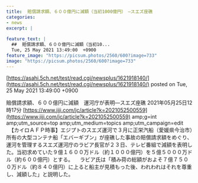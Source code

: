 ```yaml
---
title:  賠償請求額、６００億円に減額（当初1000億円）　—スエズ座礁  
categories:
- news
excerpt: |
  
feature_text: |
  ##  賠償請求額、６００億円に減額（当初10...
  Tue, 25 May 2021 13:49:00  +0900
feature_image: "https://picsum.photos/2560/600?image=733"
image: "https://picsum.photos/2560/600?image=733"
---
```


[https://asahi.5ch.net/test/read.cgi/newsplus/1621918140/](https://asahi.5ch.net/test/read.cgi/newsplus/1621918140/)
posted on Tue, 25 May 2021 13:49:00  +0900

<!--more-->

賠償請求額、６００億円に減額　運河庁が表明—スエズ座礁 2021年05月25日12時17分 [https://www.jiji.com/jc/article?k=2021052500559](https://www.jiji.com/jc/article?k=2021052500559) amp;g=int amp;utm_source=top amp;utm_medium=topics amp;utm_campaign=edit 　【カイロＡＦＰ時事】エジプトのスエズ運河で３月に正栄汽船（愛媛県今治市）所有の大型コンテナ船「エバーギブン」が座礁した事故の賠償請求額をめぐり、運河を管理するスエズ運河庁のラビア長官が２３日、テレビ番組で減額を表明した。当初求めていた９億１６００万ドル（約１０００億円）を５億５０００万ドル（約６００億円）とする。 　ラビア氏は「積み荷の総額がおよそ７億７５００万ドル（約８４０億円）に上ると船主が見積もった後、われわれはそれを尊重し、減額した」と説明した。
